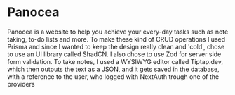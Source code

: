 # Panocea

Panocea is a website to help you achieve your every-day tasks such as note taking, to-do lists and more. To make these kind of CRUD operations I used Prisma and since I wanted to keep the design really clean and 'cold', chose to use an UI library called ShadCN. I also chose to use Zod for server side form validation. To take notes, I used a WYSIWYG editor called Tiptap.dev, which then outputs the text as a JSON, and it gets saved in the database, with a reference to the user, who logged with NextAuth trough one of the providers
